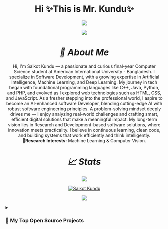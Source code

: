 <h1 align="center">Hi ✨This is Mr. Kundu✨</h1>
<p align="center">
  <kbd>
    <img src="https://user-images.githubusercontent.com/74038190/225813708-98b745f2-7d22-48cf-9150-083f1b00d6c9.gif" />
  </kbd>
</p>

<p align="center">
    <img src="https://komarev.com/ghpvc/?username=CodePoint-46615&color=282a36&style=for-the-badge" /> 
</p>

**_<h1 align="center">🎲 About Me </h1>_**

  <p align="center">
  Hi, I'm Saikot Kundu — a passionate and curious final-year Computer Science student at American International University - Bangladesh. I specialize in Software Development, with a growing expertise in Artificial Intelligence, Machine Learning, and Deep Learning. My journey in tech began with foundational programming languages like C++, Java, Python, and PHP, and evolved as I explored web technologies such as HTML, CSS, and JavaScript. As a fresher stepping into the professional world, I aspire to become an AI-enhanced software Developer, blending cutting-edge AI with robust software engineering principles. A problem-solving mindset deeply drives me — I enjoy analyzing real-world challenges and crafting smart, efficient digital solutions that make a meaningful impact. My long-term vision lies in Research and Development-based software solutions, where innovation meets practicality. I believe in continuous learning, clean code, and building systems that work efficiently and think intelligently.<br>
  <b>🔎Research Interests:</b> Machine Learning & Computer Vision.
  </p>

**_<h1 align="center">📈 Stats </h1>_**

   <p align="center"><img src="https://github-readme-stats.vercel.app/api?username=CodePoint-46615&theme=vue-dark&show_icons=true&hide_border=true&count_private=true"/></p>

  <p align="center">
    <a href="https://git.io/streak-stats">
      <img src="https://streak-stats.demolab.com/?user=CodePoint-46615&theme=vue-dark" alt="Saikot Kundu" /> 
    </a>
  </p>

  <p align="center"><img src="https://github-readme-stats.vercel.app/api/top-langs/?username=CodePoint-46615&hide=Hack&theme=vue-dark&layout=compact"/></p>

  <!-- Markdown for the Github Stats -->

  <!-- ![CodePoint-46615's Stats](https://github-readme-stats.vercel.app/api?username=CodePoint-46615&theme=vue-dark&show_icons=true&hide_border=true&count_private=true)

  ![CodePoint-46615's Streak](https://streak-stats.demolab.com/?user=CodePoint-46615&theme=vue-dark)

  ![CodePoint-46615's Top Languages](https://github-readme-stats.vercel.app/api/top-langs/?username=CodePoint-46615&hide=Hack&theme=vue-dark&layout=compact)  -->

<details close> 

  <summary><h3>📘 My Top Open Source Projects</h3></summary>

  <!-- Repo info cards - https://github.com/anuraghazra/github-readme-stats -->
  <!-- Small repo cards (fork) - https://github.com/DenverCoder1/github-readme-stats -->
  <p align="left">
    <a href="https://github.com/DenverCoder1/readme-typing-svg"><img width="278" src="https://denvercoder1-github-readme-stats.vercel.app/api/pin/?username=DenverCoder1&repo=readme-typing-svg&theme=react&bg_color=1F222E&title_color=F85D7F&hide_border=true&icon_color=F8D866&show_icons=false" alt="readme-typing-svg"></a>
    <a href="https://github.com/DenverCoder1/github-readme-streak-stats"><img width="278" src="https://denvercoder1-github-readme-stats.vercel.app/api/pin/?username=DenverCoder1&repo=github-readme-streak-stats&theme=react&bg_color=1F222E&title_color=F85D7F&hide_border=true&icon_color=F8D866&show_icons=false" alt="github-readme-streak-stats"></a>
    <a href="https://github.com/DenverCoder1/custom-icon-badges"><img width="278" src="https://denvercoder1-github-readme-stats.vercel.app/api/pin?username=DenverCoder1&repo=custom-icon-badges&theme=react&bg_color=1F222E&title_color=F85D7F&hide_border=true&icon_color=F8D866&show_icons=false" alt="custom-icon-badges"></a>
    <a href="https://github.com/DenverCoder1/github-readme-youtube-cards"><img width="278" src="https://denvercoder1-github-readme-stats.vercel.app/api/pin/?username=DenverCoder1&repo=github-readme-youtube-cards&theme=react&bg_color=1F222E&title_color=F85D7F&hide_border=true&icon_color=F8D866&show_icons=false" alt="github-readme-youtube-cards"></a>
    <a href="https://github.com/DenverCoder1/unedit-for-reddit"><img width="278" src="https://denvercoder1-github-readme-stats.vercel.app/api/pin/?username=DenverCoder1&repo=unedit-for-reddit&theme=react&bg_color=1F222E&title_color=F85D7F&hide_border=true&icon_color=F8D866&show_icons=false" alt="unedit-for-reddit"></a>
    <a href="https://github.com/DenverCoder1/unicode-formatter"><img width="278" src="https://denvercoder1-github-readme-stats.vercel.app/api/pin/?username=DenverCoder1&repo=unicode-formatter&theme=react&bg_color=1F222E&title_color=F85D7F&hide_border=true&icon_color=F8D866&show_icons=false" alt="unicode-formatter"></a>
    <a href="https://github.com/DenverCoder1/latex-gboard-dictionary"><img width="278" src="https://denvercoder1-github-readme-stats.vercel.app/api/pin/?username=DenverCoder1&repo=latex-gboard-dictionary&theme=react&bg_color=1F222E&title_color=F85D7F&hide_border=true&icon_color=F8D866&show_icons=false&show_description=false" alt="latex-gboard-dictionary"></a>
    <a href="https://github.com/DenverCoder1/minimalistic-wallpaper-collection"><img width="278" src="https://denvercoder1-github-readme-stats.vercel.app/api/pin/?username=DenverCoder1&repo=minimalistic-wallpaper&theme=react&bg_color=1F222E&title_color=F85D7F&hide_border=true&icon_color=F8D866&show_icons=false&show_description=false" alt="minimalistic-wallpaper-collection"></a>
    <a href="https://github.com/DenverCoder1/table2ascii"><img width="278" src="https://denvercoder1-github-readme-stats.vercel.app/api/pin/?username=DenverCoder1&repo=table2ascii&theme=react&bg_color=1F222E&title_color=F85D7F&hide_border=true&icon_color=F8D866&show_icons=false&show_description=false" alt="table2ascii"></a>
  </p>

<a href="https://github.com/DenverCoder1?tab=repositories&sort=stargazers"><img alt="All Repositories" title="All Repositories" src="https://custom-icon-badges.demolab.com/badge/-Click%20Here%20For%20All%20My%20Repos-1F222E?style=for-the-badge&logoColor=white&logo=repo"/></a>

</details>

